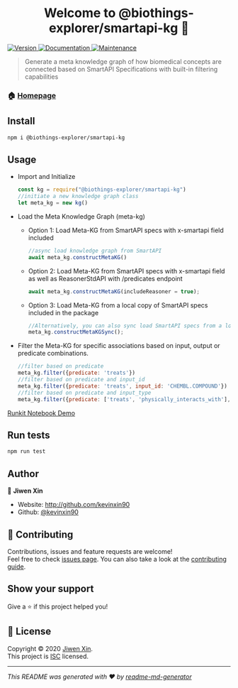 <h1 align="center">Welcome to @biothings-explorer/smartapi-kg 👋</h1>
<p>
  <a href="https://www.npmjs.com/package/@biothings-explorer/smartapi-kg" target="_blank">
    <img alt="Version" src="https://img.shields.io/npm/v/@biothings-explorer/smartapi-kg.svg">
  </a>
  <a href="https://github.com/kevinxin90/smartapi-kg.js#readme" target="_blank">
    <img alt="Documentation" src="https://img.shields.io/badge/documentation-yes-brightgreen.svg" />
  </a>
  <a href="https://github.com/kevinxin90/smartapi-kg.js/graphs/commit-activity" target="_blank">
    <img alt="Maintenance" src="https://img.shields.io/badge/Maintained%3F-yes-green.svg" />
  </a>
</p>

> Generate a meta knowledge graph of how biomedical concepts are connected based on SmartAPI Specifications with built-in filtering capabilities

### 🏠 [Homepage](https://github.com/kevinxin90/smartapi-kg.js#readme)

## Install

```sh
npm i @biothings-explorer/smartapi-kg
```

## Usage

- Import and Initialize

    ```javascript
    const kg = require("@biothings-explorer/smartapi-kg")
    //initiate a new knowledge graph class
    let meta_kg = new kg()
    ```

- Load the Meta Knowledge Graph (meta-kg)

  - Option 1: Load Meta-KG from SmartAPI specs with x-smartapi field included

    ```javascript
    //async load knowledge graph from SmartAPI
    await meta_kg.constructMetaKG()
    ```

  - Option 2: Load Meta-KG from SmartAPI specs with x-smartapi field as well as ReasonerStdAPI with /predicates endpoint

    ```javascript
    await meta_kg.constructMetaKG(includeReasoner = true);
    ```

  - Option 3: Load Meta-KG from a local copy of SmartAPI specs included in the package

    ```javascript
    //Alternatively, you can also sync load SmartAPI specs from a local copy within the package
    meta_kg.constructMetaKGSync();
    ```

- Filter the Meta-KG for specific associations based on input, output or predicate combinations.

    ```javascript
    //filter based on predicate
    meta_kg.filter({predicate: 'treats'})
    //filter based on predicate and input_id
    meta_kg.filter({predicate: 'treats', input_id: 'CHEMBL.COMPOUND'})
    //filter based on predicate and input_type
    meta_kg.filter({predicate: ['treats', 'physically_interacts_with'], input_type: 'ChemicalSubstance'})

    ```

[Runkit Notebook Demo](https://runkit.com/kevinxin90/smartapi-kg-demo)

## Run tests

```sh
npm run test
```

## Author

👤 **Jiwen Xin**

* Website: http://github.com/kevinxin90
* Github: [@kevinxin90](https://github.com/kevinxin90)

## 🤝 Contributing

Contributions, issues and feature requests are welcome!<br />Feel free to check [issues page](https://github.com/kevinxin90/smartapi-kg.js/issues). You can also take a look at the [contributing guide](https://github.com/kevinxin90/smartapi-kg.js/blob/master/CONTRIBUTING.md).

## Show your support

Give a ⭐️ if this project helped you!

## 📝 License

Copyright © 2020 [Jiwen Xin](https://github.com/kevinxin90).<br />
This project is [ISC](https://github.com/kevinxin90/smartapi-kg.js/blob/master/LICENSE) licensed.

***
_This README was generated with ❤️ by [readme-md-generator](https://github.com/kefranabg/readme-md-generator)_